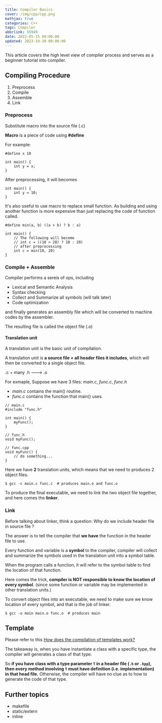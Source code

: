 ```yaml
---
title: Compiler Basics
cover: /img/cpp/cpp.png
mathjax: true
categories: C++
tags: Compiler
abbrlink: 55949
date: 2022-05-15 00:00:00
updated: 2023-10-30 00:00:00
---
```


This article covers the high level view of compiler process and serves as a beginner tutorial into compiler.

## Compiling Procedure

1. Preprocess
2. Compile
3. Assemble
4. Link

### Preprocess
Substitute macro into the source file (.c)

**Macro** is a  piece of code using **#define** 

For example:
```c=
#define x 10

int main() {
    int y = x;
}
```

After preprocessing, it will becomes
```c=
int main() {
    int y = 10;
}
```

It's also useful to use macro to replace small function.
As building and using another function is more expensive than just replacing the code of function called.
```c=
#define min(a, b) ((a > b) ? b : a)

int main() {
    // The following will become
    // int c = ((10 > 20) ? 10 : 20)
    // after preprocessing
    int c = min(10, 20)
}
```


### Compile + Assemble
Compiler performs a sereis of ops, including
- Lexical and Semantic Analysis
- Syntax checking
- Collect and Summarize all symbols (will talk later)
- Code optimization

and finally generates an assembly file which will be converted to machine codes by the assembler.

The resulting file is called the object file (.o)

#### Translation unit
A translation unit is the basic unit of compilation.

A translation unit is **a source file + all header files it includes**, which will then be converted to a single object file.

.c + many .h  ---> .o

For exmaple, 
Suppose we have 3 files: *main.c*, *func.c*, *func.h*
- *main.c* contains the main() routine.
- *func.c* contains the function that main() uses.

```c=
// main.c
#include "func.h"    

int main() {
    myFunc();
}
```
```c=
// func.h
void myFunc();
```
```c=
// func.cpp
void myFunc() {
    // do something...
}
```

Here we have **2** translation units, which means that we need to produces 2 object files.
```shell
$ gcc -c main.c func.c  # produces main.o and func.o
```

To produce the final executable, we need to link the two object file together, and here comes the **linker**.

### Link
Before talking about linker, think a question:
Why do we include header file in source file ?

The answer is to tell the compiler that **we have** the function in the header file to use. 

Every function and variable is a **symbol** to the compiler, compiler will collect and summarize the symbols used in the translation unit into a symbol table.

When the program calls a function, it will refer to the symbol table to find the location of that function.

Here comes the trick, **compiler is NOT responsible to know the location of every symbol**. (since some function or variable may be implemented in other translation units.)

To convert object files into an executable, we need to make sure we know location of every symbol, and that is the job of linker.

```shell
$ gcc -o main main.o func.o  # produces main
```

## Template

Please refer to this [How does the compilation of templates work?](https://stackoverflow.com/questions/19798325/how-does-the-compilation-of-templates-work)

The takeaway is, when you have instantiate a class with a specific type, the compiler will generates a class of that type.

So **if you have class with a type parameter `T` in a header file (`.h` or `.hpp`), then every method involving `T` must have definition (i.e. implementation) in that head file.** Otherwise, the compiler will have no clue as to how to generate the code of that type.

## Further topics
- makefile
- static/extern
- inline